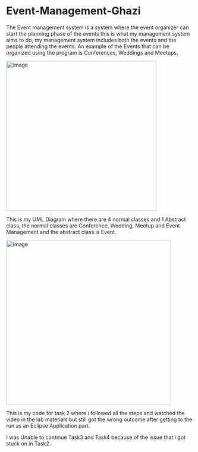 # Event-Management-Ghazi

The Event management system is a system where the event organizer can start the planning phase of the events this is what my management system aims to do, my management system includes both the events and the people attending the events.
An example of the Events that can be organized using the program is Conferences, Weddings and Meetups.

<img width="404" alt="image" src="https://github.com/Gbina1/Event-Management-Ghazi/assets/148693022/85b05f46-b813-4320-a2dd-37a4f8ccaca4">

This is my UML Diagram where there are 4 normal classes and 1 Abstract class, the normal classes are Conference, Wedding, Meetup and Event Management and the abstract class is Event.

<img width="443" alt="image" src="https://github.com/Gbina1/Event-Management-Ghazi/assets/148693022/b7fde370-5482-4536-89aa-bd1653245842">

This is my code for task 2 where i followed all the steps and watched the video in the lab materials but still got the wrong outcome after getting to the run as an Eclipse Application part.

I was Unable to continue Task3 and Task4 because of the issue that i got stuck on in Task2.
